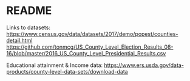 # README

Links to datasets:
https://www.census.gov/data/datasets/2017/demo/popest/counties-detail.html
https://github.com/tonmcg/US_County_Level_Election_Results_08-16/blob/master/2016_US_County_Level_Presidential_Results.csv

Educational attainment & Income data:
https://www.ers.usda.gov/data-products/county-level-data-sets/download-data
